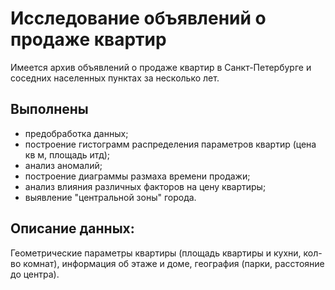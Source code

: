 
# Исследование объявлений о продаже квартир

Имеется архив объявлений о продаже квартир в Санкт-Петербурге и соседних населенных пунктах за несколько лет. 

## Выполнены
 - предобработка данных;
 - построение гистограмм распределения параметров квартир (цена кв м, площадь итд);
 - анализ аномалий;
 - построение диаграммы размаха времени продажи;
 - анализ влияния различных факторов на цену квартиры;
 - выявление "центральной зоны" города.

## Описание данных:
Геометрические параметры квартиры (площадь квартиры и кухни, кол-во комнат), информация об этаже и доме, география (парки, расстояние до центра). 
